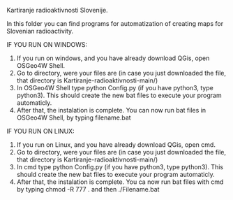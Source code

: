 Kartiranje radioaktivnosti Slovenije.

In this folder you can find programs for automatization of creating maps for Slovenian radioactivity.

IF YOU RUN ON WINDOWS:
1. If you run on windows, and you have already download QGis, open OSGeo4W Shell. 
2. Go to directory, were your files are (in case you just downloaded the file, that directory is Kartiranje-radioaktivnosti-main/)
3. In OSGeo4W Shell type python Config.py (if you have python3, type python3). This should create the new bat files to execute your program automaticly.
4. After that, the instalation is complete. You can now run bat files in OSGeo4W Shell, by typing filename.bat

IF YOU RUN ON LINUX:
1. If you run on Linux, and you have already download QGis, open cmd.
2. Go to directory, were your files are (in case you just downloaded the file, that directory is Kartiranje-radioaktivnosti-main/)
3. In cmd type python Config.py (if you have python3, type python3). This should create the new bat files to execute your program automaticly.
4. After that, the instalation is complete. You ca now run bat files with cmd by typing chmod -R 777 . and then ./Filename.bat
